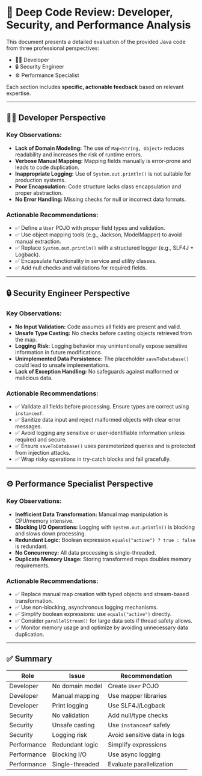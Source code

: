 
# 📄 Deep Code Review: Developer, Security, and Performance Analysis

This document presents a detailed evaluation of the provided Java code from three professional perspectives:

- 👨‍💻 Developer
- 🔒 Security Engineer
- ⚙️ Performance Specialist

Each section includes **specific, actionable feedback** based on relevant expertise.

---

## 👨‍💻 Developer Perspective

### Key Observations:
- **Lack of Domain Modeling:** The use of `Map<String, Object>` reduces readability and increases the risk of runtime errors.
- **Verbose Manual Mapping:** Mapping fields manually is error-prone and leads to code duplication.
- **Inappropriate Logging:** Use of `System.out.println()` is not suitable for production systems.
- **Poor Encapsulation:** Code structure lacks class encapsulation and proper abstraction.
- **No Error Handling:** Missing checks for null or incorrect data formats.

### Actionable Recommendations:
- ✅ Define a `User` POJO with proper field types and validation.
- ✅ Use object mapping tools (e.g., Jackson, ModelMapper) to avoid manual extraction.
- ✅ Replace `System.out.println()` with a structured logger (e.g., SLF4J + Logback).
- ✅ Encapsulate functionality in service and utility classes.
- ✅ Add null checks and validations for required fields.

---

## 🔒 Security Engineer Perspective

### Key Observations:
- **No Input Validation:** Code assumes all fields are present and valid.
- **Unsafe Type Casting:** No checks before casting objects retrieved from the map.
- **Logging Risk:** Logging behavior may unintentionally expose sensitive information in future modifications.
- **Unimplemented Data Persistence:** The placeholder `saveToDatabase()` could lead to unsafe implementations.
- **Lack of Exception Handling:** No safeguards against malformed or malicious data.

### Actionable Recommendations:
- ✅ Validate all fields before processing. Ensure types are correct using `instanceof`.
- ✅ Sanitize data input and reject malformed objects with clear error messages.
- ✅ Avoid logging any sensitive or user-identifiable information unless required and secure.
- ✅ Ensure `saveToDatabase()` uses parameterized queries and is protected from injection attacks.
- ✅ Wrap risky operations in try-catch blocks and fail gracefully.

---

## ⚙️ Performance Specialist Perspective

### Key Observations:
- **Inefficient Data Transformation:** Manual map manipulation is CPU/memory intensive.
- **Blocking I/O Operations:** Logging with `System.out.println()` is blocking and slows down processing.
- **Redundant Logic:** Boolean expression `equals("active") ? true : false` is redundant.
- **No Concurrency:** All data processing is single-threaded.
- **Duplicate Memory Usage:** Storing transformed maps doubles memory requirements.

### Actionable Recommendations:
- ✅ Replace manual map creation with typed objects and stream-based transformation.
- ✅ Use non-blocking, asynchronous logging mechanisms.
- ✅ Simplify boolean expressions: use `equals("active")` directly.
- ✅ Consider `parallelStream()` for large data sets if thread safety allows.
- ✅ Monitor memory usage and optimize by avoiding unnecessary data duplication.

---

## ✅ Summary

| Role | Issue | Recommendation |
|------|-------|----------------|
| Developer | No domain model | Create `User` POJO |
| Developer | Manual mapping | Use mapper libraries |
| Developer | Print logging | Use SLF4J/Logback |
| Security | No validation | Add null/type checks |
| Security | Unsafe casting | Use `instanceof` safely |
| Security | Logging risk | Avoid sensitive data in logs |
| Performance | Redundant logic | Simplify expressions |
| Performance | Blocking I/O | Use async logging |
| Performance | Single-threaded | Evaluate parallelization |

